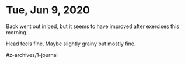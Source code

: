 # Tue, Jun 9, 2020
Back went out in bed, but it seems to have improved after exercises this morning. 

Head feels fine. Maybe slightly grainy but mostly fine.



#z-archives/1-journal